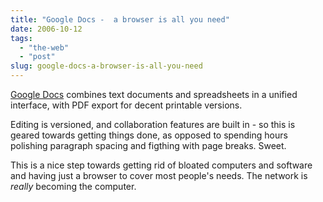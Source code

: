 ```yaml
---
title: "Google Docs -  a browser is all you need"
date: 2006-10-12
tags: 
  - "the-web"
  - "post"
slug: google-docs-a-browser-is-all-you-need
---
```


[Google Docs](http://docs.google.com/) combines text documents and spreadsheets in a unified interface, with PDF export for decent printable versions.

Editing is versioned, and collaboration features are built in - so this is geared towards getting things done, as opposed to spending hours polishing paragraph spacing and figthing with page breaks. Sweet.

This is a nice step towards getting rid of bloated computers and software and having just a browser to cover most people's needs. The network is _really_ becoming the computer.
